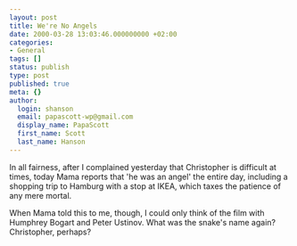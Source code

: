 ```yaml
---
layout: post
title: We're No Angels
date: 2000-03-28 13:03:46.000000000 +02:00
categories:
- General
tags: []
status: publish
type: post
published: true
meta: {}
author:
  login: shanson
  email: papascott-wp@gmail.com
  display_name: PapaScott
  first_name: Scott
  last_name: Hanson
---
```

<p>In all fairness, after I complained yesterday that Christopher is difficult at times, today Mama reports that 'he was an angel' the entire day, including a shopping trip to Hamburg with a stop at IKEA, which taxes the patience of any mere mortal.</p>
<p>When Mama told this to me, though, I could only think of the film with Humphrey Bogart and Peter Ustinov. What was the snake's name again? Christopher, perhaps?</p>
